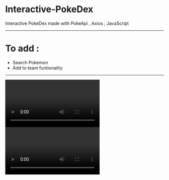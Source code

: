 # Interactive-PokeDex
Interactive PokeDex made with PokeApi , Axios , JavaScript
**************************************************
# To add :
* Search Pokemon
* Add to team funtionality
**************************************************
![](https://i.gyazo.com/c885bf5b2ca89136f73d8800b3691fa1.mp4)
![](https://i.gyazo.com/06c6ec956b531811696d1d9405c46a2a.mp4)
